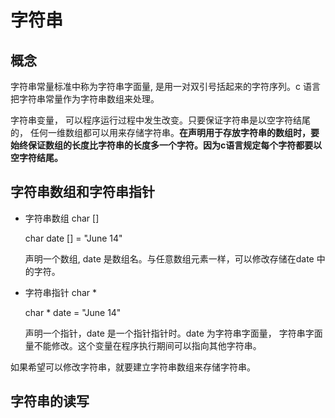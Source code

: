 # 字符串

## 概念

字符串常量标准中称为字符串字面量, 是用一对双引号括起来的字符序列。c 语言把字符串常量作为字符串数组来处理。

字符串变量， 可以程序运行过程中发生改变。只要保证字符串是以空字符结尾的， 任何一维数组都可以用来存储字符串。**在声明用于存放字符串的数组时，要始终保证数组的长度比字符串的长度多一个字符。因为c语言规定每个字符都要以空字符结尾。**

## 字符串数组和字符串指针

* 字符串数组 char []

  char date [] = "June 14"

  声明一个数组, date 是数组名。与任意数组元素一样，可以修改存储在date 中的字符。

* 字符串指针 char *

  char * date = "June 14"

  声明一个指针，date 是一个指针指针时。date 为字符串字面量， 字符串字面量不能修改。这个变量在程序执行期间可以指向其他字符串。

如果希望可以修改字符串，就要建立字符串数组来存储字符串。

## 字符串的读写

